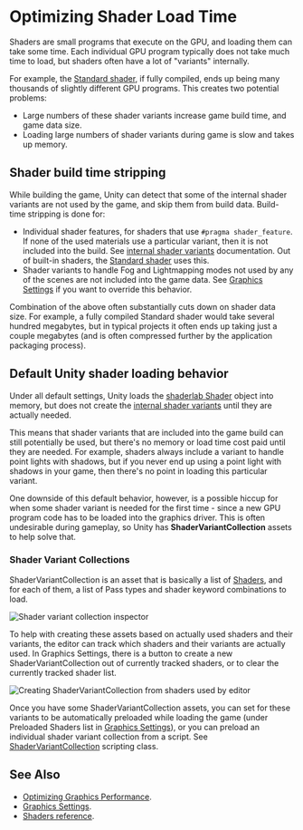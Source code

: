 # Optimizing Shader Load Time

Shaders are small programs that execute on the GPU, and loading them can take some time. Each individual GPU program typically does not take much time to load, but shaders often have a lot of "variants" internally.

For example, the [Standard shader](shader-StandardShader), if fully compiled, ends up being many thousands of slightly different GPU programs. This creates two potential problems:

* Large numbers of these shader variants increase game build time, and game data size.
* Loading large numbers of shader variants during game is slow and takes up memory.


## Shader build time stripping

While building the game, Unity can detect that some of the internal shader variants are not used by the game, and skip them from build data. Build-time stripping is done for:

* Individual shader features, for shaders that use `#pragma shader_feature`. If none of the used materials use a particular variant, then it is not included into the build. See [internal shader variants](SL-MultipleProgramVariants) documentation. Out of built-in shaders, the [Standard shader](shader-StandardShader) uses this.
* Shader variants to handle Fog and Lightmapping modes not used by any of the scenes are not included into the game data. See [Graphics Settings](class-GraphicsSettings) if you want to override this behavior.

Combination of the above often substantially cuts down on shader data size. For example, a fully compiled Standard shader would take several hundred megabytes, but in typical projects it often ends up taking just a couple megabytes (and is often compressed further by the application packaging process).


## Default Unity shader loading behavior

Under all default settings, Unity loads the [shaderlab Shader](SL-Shader) object into memory, but does not create the [internal shader variants](SL-MultipleProgramVariants) until they are actually needed.

This means that shader variants that are included into the game build can still potentially be used, but there's no memory or load time cost paid until they are needed. For example, shaders always include a variant to handle point lights with shadows, but if you never end up using a point light with shadows in your game, then there's no point in loading this particular variant.

One downside of this default behavior, however, is a possible hiccup for when some shader variant is needed for the first time - since a new GPU program code has to be loaded into the graphics driver. This is often undesirable during gameplay, so Unity has **ShaderVariantCollection** assets to help solve that.


### Shader Variant Collections

ShaderVariantCollection is an asset that is basically a list of [Shaders](class-Shader), and for each of them, a list of Pass types and shader keyword combinations to load.

![Shader variant collection inspector](../uploads/Main/ShaderVariantCollection.png)

To help with creating these assets based on actually used shaders and their variants, the editor can track which shaders and their variants are actually used. In Graphics Settings, there is a button to create a new ShaderVariantCollection out of currently tracked shaders, or to clear the currently tracked shader list.

![Creating ShaderVariantCollection from shaders used by editor](../uploads/Main/GraphicsSettings-NewVariantCollection.svg)


Once you have some ShaderVariantCollection assets, you can set for these variants to be automatically preloaded while loading the game (under Preloaded Shaders list in [Graphics Settings](class-GraphicsSettings)), or you can preload an individual shader variant collection from a script. See [ShaderVariantCollection](ScriptRef:ShaderVariantCollection.html) scripting class.



## See Also

* [Optimizing Graphics Performance](OptimizingGraphicsPerformance).
* [Graphics Settings](class-GraphicsSettings).
* [Shaders reference](SL-Shader).
